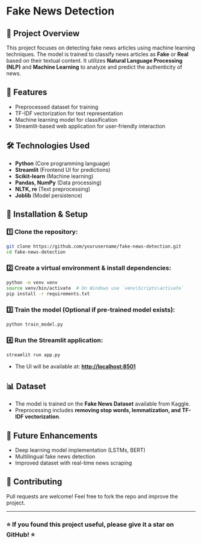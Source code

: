 # Fake News Detection

## 📌 Project Overview

This project focuses on detecting fake news articles using machine learning techniques. The model is trained to classify news articles as **Fake** or **Real** based on their textual content. It utilizes **Natural Language Processing (NLP)** and **Machine Learning** to analyze and predict the authenticity of news.

## 🚀 Features

- Preprocessed dataset for training
- TF-IDF vectorization for text representation
- Machine learning model for classification
- Streamlit-based web application for user-friendly interaction

## 🛠️ Technologies Used

- **Python** (Core programming language)
- **Streamlit** (Frontend UI for predictions)
- **Scikit-learn** (Machine learning)
- **Pandas, NumPy** (Data processing)
- **NLTK, re** (Text preprocessing)
- **Joblib** (Model persistence)

## 🔧 Installation & Setup

### 1️⃣ Clone the repository:

```bash
git clone https://github.com/yourusername/fake-news-detection.git
cd fake-news-detection
```

### 2️⃣ Create a virtual environment & install dependencies:

```bash
python -m venv venv
source venv/bin/activate  # On Windows use `venv\Scripts\activate`
pip install -r requirements.txt
```

### 3️⃣ Train the model (Optional if pre-trained model exists):

```bash
python train_model.py
```

### 4️⃣ Run the Streamlit application:

```bash
streamlit run app.py
```

- The UI will be available at: **[http://localhost:8501](http://localhost:8501)**

## 📊 Dataset

- The model is trained on the **Fake News Dataset** available from Kaggle.
- Preprocessing includes **removing stop words, lemmatization, and TF-IDF vectorization**.

## 📌 Future Enhancements

- Deep learning model implementation (LSTMs, BERT)
- Multilingual fake news detection
- Improved dataset with real-time news scraping

## 🤝 Contributing

Pull requests are welcome! Feel free to fork the repo and improve the project.

---

### ⭐ If you found this project useful, please give it a star on GitHub! ⭐

